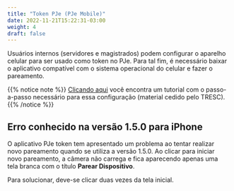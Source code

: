 ```yaml
---
title: "Token PJe (PJe Mobile)"
date: 2022-11-21T15:22:31-03:00
weight: 4
draft: false
---
```


Usuários internos (servidores e magistrados) podem configurar o aparelho celular para ser usado como token no PJe. Para tal fim, é necessário baixar o aplicativo compatível com o sistema operacional do celular e fazer o pareamento.

{{% notice note %}}
[Clicando aqui](/docs/PJE_token_virtual_smartphone_v100.pdf) você encontra um tutorial com o passo-a-passo necessário para essa configuração (material cedido pelo TRESC).
{{% /notice %}}

<!-- {{% notice warning %}}
Diante das restrições atuais na Play Store para utilização do aplicativo TokenPJe para quem tem smartphone com a versão do Android mais recente, existem duas possibilidades, ambas restritas a usuários internos:
{{% /notice %}}

1. Utilizar o arquivo .APK para instalação no Android sem ser pela Play Store. 
    * [Clique aqui](/outros/TokenPJe.apk) para fazer o download do arquivo. 
    * [Este link](https://canaltech.com.br/android/como-instalar-um-apk-no-android/) explica como realizar a instalação de um aplicativo usando o arquivo APK;
        
2. Utilizar o PJeOffice Versão Justiça Eleitoral (Certificado P12). [Clique aqui](https://pjeje.github.io/dicas/acesso/certvirtual/) para mais informações. -->


## Erro conhecido na versão 1.5.0 para iPhone

O aplicativo PJe token tem apresentado um problema ao tentar realizar novo pareamento quando se utiliza a versão 1.5.0. Ao clicar para iniciar novo pareamento, a câmera não carrega e fica aparecendo apenas uma tela branca com o título **Parear Dispositivo**.

Para solucionar, deve-se clicar duas vezes da tela inicial.


